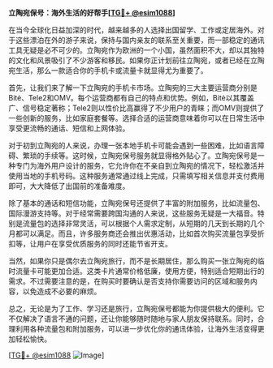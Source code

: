 **立陶宛保号：海外生活的好帮手[[TG💪+ @esim1088](https://t.me/s/esim1088)]**

在当今全球化日益加深的时代，越来越多的人选择出国留学、工作或定居海外。对于这些漂泊在外的游子来说，保持与国内亲友的联系至关重要，而一部稳定的通讯工具无疑是必不可少的。立陶宛作为欧洲的一个小国，虽然面积不大，却以其独特的文化和风景吸引了不少游客和移民。如果你正计划前往立陶宛，或者已经在立陶宛生活，那么一款适合你的手机卡或流量卡就显得尤为重要了。

首先，让我们来了解一下立陶宛的手机卡市场。立陶宛的三大主要运营商分别是Bitė、Tele2和OMV。每个运营商都有自己的特点和优势。例如，Bitė以其覆盖广、信号稳定著称；Tele2则以性价比高赢得了不少用户的青睐；而OMV则提供了一些创新的服务，比如家庭套餐等。选择合适的运营商意味着你可以在日常生活中享受更流畅的通话、短信和上网体验。

对于初到立陶宛的人来说，办理一张本地手机卡可能会遇到一些困难，比如语言障碍、繁琐的手续等。这时候，立陶宛保号服务就显得格外贴心了。立陶宛保号是一种专门为海外用户设计的服务，它允许你在不亲自到立陶宛的情况下，轻松激活并使用当地的手机号码。这种服务通常通过线上完成，只需填写相关信息并支付费用即可，大大降低了出国前的准备难度。

除了基本的通话和短信功能，立陶宛保号还提供了丰富的附加服务，比如流量包、国际漫游支持等。对于经常需要跨国沟通的人来说，这些服务无疑是一大福音。特别是流量包的选择非常灵活，可以根据个人需求定制，从短期的几天到长期的几个月都可以满足。而且，许多服务商还会推出优惠活动，比如首次购买流量包享受折扣等，让用户在享受优质服务的同时还能节省开支。

当然，如果你只是偶尔去立陶宛旅行，而不是长期居住，那么购买一张立陶宛的临时流量卡可能更加合适。这类卡片通常价格低廉，使用方便，特别适合短期出行的需求。不过需要注意的是，在购买时要确认是否支持你需要访问的区域和服务内容，以免造成不必要的麻烦。

总之，无论是为了工作、学习还是旅行，立陶宛保号都能为你提供极大的便利。它不仅解决了语言不通的问题，还让你能够随时随地与家人朋友保持联系。同时，合理利用各种流量包和附加服务，可以进一步优化你的通讯体验，让海外生活变得更加轻松愉快。

[[TG💪+ @esim1088](https://t.me/s/esim1088) ![Image](https://i.postimg.cc/4NQfJmqS/Snipaste-2025-05-13-00-14-12.png)]